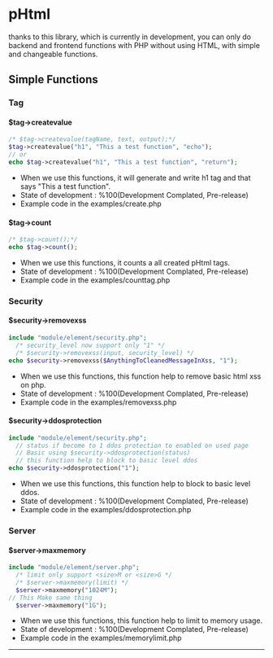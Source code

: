 # pHtml
thanks to this library, which is currently in development, you can only do backend and frontend functions with PHP without using HTML, with simple and changeable functions.

## Simple Functions

### Tag

#### $tag->createvalue
```php
/* $tag->createvalue(tagName, text, output);*/
$tag->createvalue("h1", "This a test function", "echo");
// or 
echo $tag->createvalue("h1", "This a test function", "return");
```
* When we use this functions, it will generate and write h1 tag and that says "This a test function". 
* State of development : %100(Development Complated, Pre-release)
* Example code in the examples/create.php


#### $tag->count
```php
/* $tag->count();*/
echo $tag->count();
```
* When we use this functions, it counts a all created pHtml tags. 
* State of development : %100(Development Complated, Pre-release)
* Example code in the examples/counttag.php

### Security

#### $security->removexss
```php
include "module/element/security.php";
  /* security_level now support only "1" */
  /* $security->removexss(input, security_level) */
echo $security->removexss($AnythingToCleanedMessageInXss, "1");
```
* When we use this functions, this function help to remove basic html xss on php. 
* State of development : %100(Development Complated, Pre-release)
* Example code in the examples/removexss.php


#### $security->ddosprotection
```php
include "module/element/security.php";
  // status if become to 1 ddos protection to enabled on used page
  // Basic using $security->ddosprotection(status)
  // this function help to block to basic level ddos
echo $security->ddosprotection("1");
```
* When we use this functions, this function help to block to basic level ddos.
* State of development : %100(Development Complated, Pre-release)
* Example code in the examples/ddosprotection.php
### Server

#### $server->maxmemory
```php
include "module/element/server.php";
  /* limit only support <size>M or <size>G */
  /* $server->maxmemory(limit) */
  $server->maxmemory("1024M");
// This Make same thing
  $server->maxmemory("1G");

```
* When we use this functions, this function help to limit to memory usage.
* State of development : %100(Development Complated, Pre-release)
* Example code in the examples/memorylimit.php

<hr>
